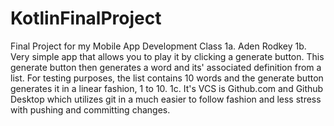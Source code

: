 # KotlinFinalProject
Final Project for my Mobile App Development Class
1a. Aden Rodkey
1b. Very simple app that allows you to play it by clicking a generate button.
This generate button then generates a word and its' associated definition from a list.
For testing purposes, the list contains 10 words and the generate button generates it
in a linear fashion, 1 to 10.
1c. It's VCS is Github.com and Github Desktop which utilizes git in a much easier to follow fashion and less stress with pushing and committing changes. 